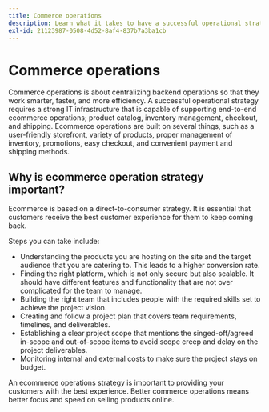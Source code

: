 ```yaml
---
title: Commerce operations
description: Learn what it takes to have a successful operational strategy for your ecommerce business.
exl-id: 21123987-0508-4d52-8af4-837b7a3ba1cb
---
```

# Commerce operations

Commerce operations is about centralizing backend operations so that they work smarter, faster, and more efficiency. A successful operational strategy requires a strong IT infrastructure that is capable of supporting end-to-end ecommerce operations; product catalog, inventory management, checkout, and shipping. Ecommerce operations are built on several things, such as a user-friendly storefront, variety of products, proper management of inventory, promotions, easy checkout, and convenient payment and shipping methods.

## Why is ecommerce operation strategy important?

Ecommerce is based on a direct-to-consumer strategy. It is essential that customers receive the best customer experience for them to keep coming back. 

Steps you can take include:

- Understanding the products you are hosting on the site and the target audience that you are catering to. This leads to a higher conversion rate.
- Finding the right platform, which is not only secure but also scalable. It should have different features and functionality that are not over complicated for the team to manage.
- Building the right team that includes people with the required skills set to achieve the project vision.
- Creating and follow a project plan that covers team requirements, timelines, and deliverables.
- Establishing a clear project scope that mentions the singed-off/agreed in-scope and out-of-scope items to avoid scope creep and delay on the project deliverables.
- Monitoring internal and external costs to make sure the project stays on budget.

An ecommerce operations strategy is important to providing your customers with the best experience. Better commerce operations means better focus and speed on selling products online.
